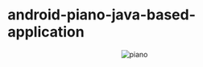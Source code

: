 # android-piano-java-based-application

<p align="center">
<img src="http://www.codingwithjks.tech/Github/piano.png" alt="piano"/>
</p>
